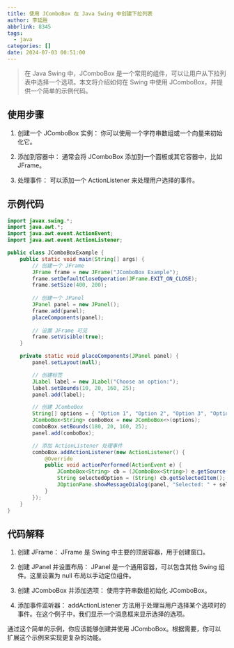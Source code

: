 ```yaml
---
title: 使用 JComboBox 在 Java Swing 中创建下拉列表
author: 李延胜
abbrlink: 8345
tags:
  - java
categories: []
date: 2024-07-03 00:51:00
---
```

> 在 Java Swing 中，JComboBox 是一个常用的组件，可以让用户从下拉列表中选择一个选项。本文将介绍如何在 Swing 中使用 JComboBox，并提供一个简单的示例代码。
## 使用步骤

1. 创建一个 JComboBox 实例：
        你可以使用一个字符串数组或一个向量来初始化它。

2. 添加到容器中：
        通常会将 JComboBox 添加到一个面板或其它容器中，比如 JFrame。

3. 处理事件：
        可以添加一个 ActionListener 来处理用户选择的事件。

## 示例代码

```java
import javax.swing.*;
import java.awt.*;
import java.awt.event.ActionEvent;
import java.awt.event.ActionListener;

public class JComboBoxExample {
    public static void main(String[] args) {
        // 创建一个 JFrame
        JFrame frame = new JFrame("JComboBox Example");
        frame.setDefaultCloseOperation(JFrame.EXIT_ON_CLOSE);
        frame.setSize(400, 200);
        
        // 创建一个 JPanel
        JPanel panel = new JPanel();
        frame.add(panel);
        placeComponents(panel);
        
        // 设置 JFrame 可见
        frame.setVisible(true);
    }

    private static void placeComponents(JPanel panel) {
        panel.setLayout(null);

        // 创建标签
        JLabel label = new JLabel("Choose an option:");
        label.setBounds(10, 20, 160, 25);
        panel.add(label);

        // 创建 JComboBox
        String[] options = { "Option 1", "Option 2", "Option 3", "Option 4" };
        JComboBox<String> comboBox = new JComboBox<>(options);
        comboBox.setBounds(180, 20, 160, 25);
        panel.add(comboBox);

        // 添加 ActionListener 处理事件
        comboBox.addActionListener(new ActionListener() {
            @Override
            public void actionPerformed(ActionEvent e) {
                JComboBox<String> cb = (JComboBox<String>) e.getSource();
                String selectedOption = (String) cb.getSelectedItem();
                JOptionPane.showMessageDialog(panel, "Selected: " + selectedOption);
            }
        });
    }
}
```
## 代码解释

1. 创建 JFrame：
        JFrame 是 Swing 中主要的顶层容器，用于创建窗口。

2. 创建 JPanel 并设置布局：
        JPanel 是一个通用容器，可以包含其他 Swing 组件。这里设置为 null 布局以手动定位组件。

3. 创建 JComboBox 并添加选项：
        使用字符串数组初始化 JComboBox。

4. 添加事件监听器：
        addActionListener 方法用于处理当用户选择某个选项时的事件。在这个例子中，我们显示一个消息框来显示选择的选项。

通过这个简单的示例，你应该能够创建并使用 JComboBox。根据需要，你可以扩展这个示例来实现更复杂的功能。